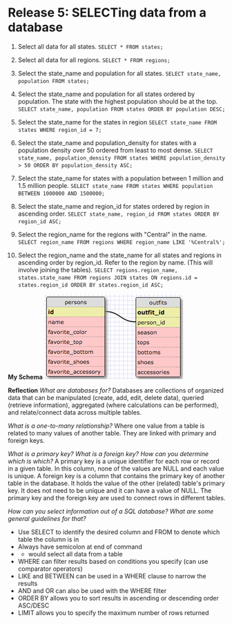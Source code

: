 # Release 5: SELECTing data from a database

1. Select all data for all states.
`SELECT * FROM states;`

2. Select all data for all regions.
`SELECT * FROM regions;`

3. Select the state_name and population for all states.
`SELECT state_name, population FROM states;`

4. Select the state_name and population for all states ordered by population. The state with the highest population should be at the top.
`SELECT state_name, population FROM states ORDER BY population DESC;`

5. Select the state_name for the states in region
`SELECT state_name FROM states WHERE region_id = 7;`

6. Select the state_name and population_density for states with a population density over 50 ordered from least to most dense.
`SELECT state_name, population_density FROM states WHERE population_density > 50 ORDER BY population_density ASC;`

7. Select the state_name for states with a population between 1 million and 1.5 million people.
`SELECT state_name FROM states WHERE population BETWEEN 1000000 AND 1500000;`

8. Select the state_name and region_id for states ordered by region in ascending order.
`SELECT state_name, region_id FROM states ORDER BY region_id ASC;`

9. Select the region_name for the regions with "Central" in the name.
`SELECT region_name FROM regions WHERE region_name LIKE '%Central%';`

10. Select the region_name and the state_name for all states and regions in ascending order by region_id. Refer to the region by name. (This will involve joining the tables).
`SELECT regions.region_name, states.state_name FROM regions JOIN states ON regions.id = states.region_id ORDER BY states.region_id ASC;`

**My Schema**
![outfit_schema](outfit_schema.png "Outfit Schema")

**Reflection**
*What are databases for?*
Databases are collections of organized data that can be manipulated (create, add, edit, delete data), queried (retrieve information), aggregated (where calculations can be performed), and relate/connect data across multiple tables.

*What is a one-to-many relationship?*
Where one value from a table is related to many values of another table. They are linked with primary and foreign keys.

*What is a primary key? What is a foreign key? How can you determine which is which?*
A primary key is a unique identifier for each row or record in a given table. In this column, none of the values are NULL and each value is unique. A foreign key is a column that contains the primary key of another table in the database. It holds the value of the other (related) table's primary key. It does not need to be unique and it can have a value of NULL. The primary key and the foreign key are used to connect rows in different tables.

*How can you select information out of a SQL database? What are some general guidelines for that?*
- Use SELECT to identify the desired column and FROM to denote which table the column is in
- Always have semicolon at end of command
- * would select all data from a table
- WHERE can filter results based on conditions you specify (can use comparator operators)
- LIKE and BETWEEN can be used in a WHERE clause to narrow the results
- AND and OR can also be used with the WHERE filter
- ORDER BY allows you to sort results in ascending or descending order ASC/DESC
- LIMIT allows you to specify the maximum number of rows returned